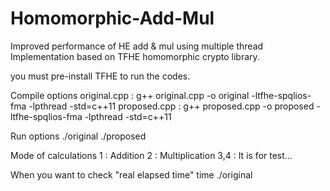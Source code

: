 # Homomorphic-Add-Mul
Improved performance of HE add &amp; mul using multiple thread
Implementation based on TFHE homomorphic crypto library.


you must pre-install TFHE to run the codes.

Compile options
  original.cpp : g++ original.cpp -o original -ltfhe-spqlios-fma -lpthread -std=c++11
  proposed.cpp : g++ proposed.cpp -o proposed -ltfhe-spqlios-fma -lpthread -std=c++11

Run options
  ./original <argument1> <argument2> <mode of calculation> <Number of bits for arguments>
  ./proposed <argument1> <argument2> <mode of calculation> <Number of bits for arguments>
  
Mode of calculations
  1 : Addition
  2 : Multiplication
  3,4 : It is for test...

When you want to check "real elapsed time"
  time ./original <argument1> <argument2> <mode of calculation> <Number of bits for arguments>
  
